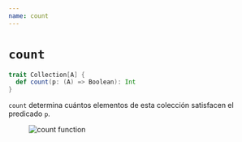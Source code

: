 ```yaml
---
name: count
---
```


# `count`

~~~ scala
trait Collection[A] {
  def count(p: (A) => Boolean): Int
}
~~~

`count` determina cuántos elementos de esta colección satisfacen el predicado `p`.

<figure class="diagram">
  <img src="../images/count.svg" alt="count function">
  <!-- <figcaption class="diagram-desc"></figcaption> -->
</figure>
